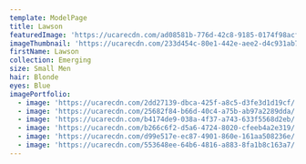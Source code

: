 ```yaml
---
template: ModelPage
title: Lawson
featuredImage: 'https://ucarecdn.com/ad08581b-776d-42c8-9185-0174f98acf70/'
imageThumbnail: 'https://ucarecdn.com/233d454c-80e1-442e-aee2-d4c931ab77a8/-/preview/'
firstName: Lawson
collection: Emerging
size: Small Men
hair: Blonde
eyes: Blue
imagePortfolio:
  - image: 'https://ucarecdn.com/2dd27139-dbca-425f-a8c5-d3fe3d1d19cf/'
  - image: 'https://ucarecdn.com/25682f84-b66d-40c4-a75b-ab97a2289dda/'
  - image: 'https://ucarecdn.com/b4174de9-038a-4f37-a743-633f5568d2eb/'
  - image: 'https://ucarecdn.com/b266c6f2-d5a6-4724-8020-cfeeb4a2e319/'
  - image: 'https://ucarecdn.com/d99e517e-ec87-4901-860e-161aa508236e/'
  - image: 'https://ucarecdn.com/553648ee-64b6-4816-a883-8fa1b8c163a7/'
---
```


